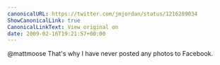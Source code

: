 ```yaml
---
canonicalURL: https://twitter.com/jmjordan/status/1216289034
ShowCanonicalLink: true
CanonicalLinkText: View original on
date: 2009-02-16T19:21:57+00:00
---
```

@mattmoose That's why I have never posted any photos to Facebook.